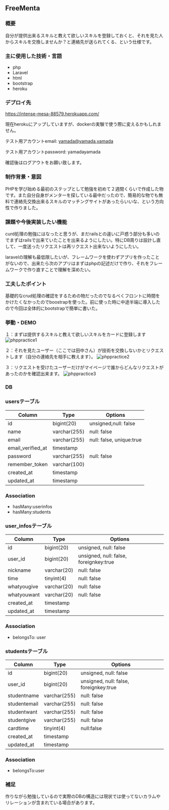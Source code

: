 ## FreeMenta

### 概要
自分が提供出来るスキルと教えて欲しいスキルを登録しておくと、それを見た人からスキルを交換しませんか？と連絡先が送られてくる、という仕様です。

### 主に使用した技術・言語
 - php
 - Laravel
 - html
 - bootstrap
 - heroku
 
### デプロイ先
https://intense-mesa-88579.herokuapp.com/

現在herokuにアップしていますが、dockerの実験で使う際に変えるかもしれません。

テスト用アカウントemail: yamada@yamada.yamada

テスト用アカウントpassword: yamadayamada

確認後はログアウトをお願い致します。

### 制作背景・意図
PHPを学び始める最初のステップとして勉強を初めて２週間くらいで作成した物です。また自分自身がメンターを探している最中だったので、簡易的な物でも無料で連絡先交換出来るスキルのマッチングサイトがあったらいいな、という方向性で作りました。

### 課題や今後実装したい機能
curd処理の勉強にはなったと思うが、まだrailsとの違いに戸惑う部分も多いのでまずはrailsで出来ていたことを出来るようにしたい。特にDB周りは設計し直して、一度送ったリクエストは再リクエスト出来ないようにしたい。

laravelの理解も最低限したいが、フレームワークを使わずアプリを作ったことがないので、出来たら次のアプリはまずはphpの記述だけで作り、それをフレームワークで作り直すことで理解を深めたい。

### 工夫したポイント
基礎的なcrud処理の確認をするための物だったのでなるべくフロントに時間をかけたくなかったのでboostrapを使った。前に使った時に中途半端に導入したので今回は全体的にbootstrapで簡単に書いた。

### 挙動・DEMO
１：まずは提供するスキルと教えて欲しいスキルをカードに登録します
![phppractice1](https://user-images.githubusercontent.com/59106983/85519215-1da70700-b63c-11ea-9aae-ddb08e60a0f1.gif)

２：それを見たユーザー（ここでは田中さん）が技術を交換しないかとリクエストします（自分の連絡先を相手に教えます）。
![phppractice2](https://user-images.githubusercontent.com/59106983/85519403-68c11a00-b63c-11ea-9c5b-d9a66cc30d06.gif)

３：リクエストを受けたユーザーだけがマイページで誰からどんなリクエストがあったのかを確認出来ます。
![phppractice3](https://user-images.githubusercontent.com/59106983/85519695-d8370980-b63c-11ea-84f5-66ef1edd7e67.gif)

### DB
### usersテーブル
|Column|Type|Options|
|------|----|-------|
|id|bigint(20)|unsigned,null: false|
|name|varchar(255)|null: false|
|email|varchar(255)|null: false, unique:true|
|email_verified_at|timestamp||
|password|varchar(255)|null: false|
|remember_token|varchar(100)||
|created_at|timestamp||
|updated_at|timestamp||


### Association
- hasMany:userinfos 
- hasMany:students

### user_infosテーブル
|Column|Type|Options|
|------|----|-------|
|id|bigint(20)|unsigned, null: false|
|user_id|bigint(20)|unsigned, null: false, foreignkey:true|
|nickname|varchar(20)|null: false|
|time|tinyint(4)|null: false|
|whatyougive|varchar(20)|null: false|
|whatyouwant|varchar(20)|null: false|
|created_at|timestamp||
|updated_at|timestamp||


### Association
- belongsTo: user 



### studentsテーブル
|Column|Type|Options|
|------|----|-------|
|id|bigint(20)|unsigned, null: false|
|user_id|bigint(20)|unsigned, null: false, foreignkey:true|
|studentname|varchar(255)|null: false|
|studentemail|varchar(255)|null: false|
|studentwant|varchar(255)|null: false|
|studentgive|varchar(255)|null: false|
|cardtime|tinyint(4)|null:false|
|created_at|timestamp||
|updated_at|timestamp||


### Association
- belongsTo:user

### 補足
作りながら勉強しているので実際のDBの構造には現状では使ってないカラムやリレーションが含まれている場合があります。




